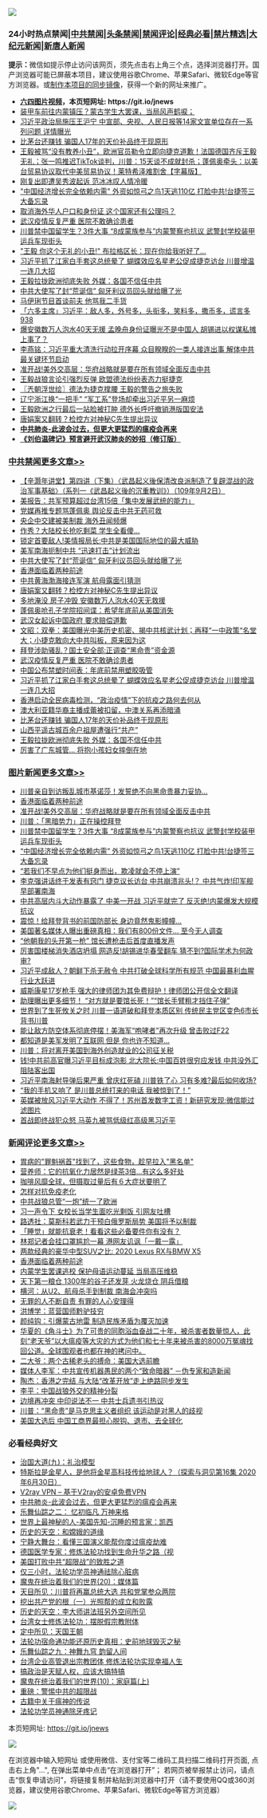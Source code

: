 ![](https://raw.githubusercontent.com/fqnews/bnews/master/64photo/fqnews-qr.jpg)

<div id="tt">
<h3>24小时热点禁闻|<a href="#%E4%B8%AD%E5%85%B1%E7%A6%81%E9%97%BB%E6%9B%B4%E5%A4%9A%E6%96%87%E7%AB%A0">中共禁闻</a>|<a href="#%E5%9B%BE%E7%89%87%E6%96%B0%E9%97%BB%E6%9B%B4%E5%A4%9A%E6%96%87%E7%AB%A0">头条禁闻</a>|<a href="#%E6%96%B0%E9%97%BB%E8%AF%84%E8%AE%BA%E6%9B%B4%E5%A4%9A%E6%96%87%E7%AB%A0">禁闻评论|<a href="#%E5%BF%85%E7%9C%8B%E7%BB%8F%E5%85%B8%E5%A5%BD%E6%96%87">经典必看|<a href="/video.md#%E7%A6%81%E7%89%87%E7%B2%BE%E9%80%89">禁片精选</a>|<a href="https://github.com/fqnews/djy/blob/master/gb/nf1351518.md#1">大纪元新闻</a>|<a href="https://github.com/fqnews/ntdtv/blob/master/gb/prog204.md#1">新唐人新闻</a></h3>
<div><b>提示：</b>微信如提示停止访问该网页，须先点击右上角三个点，选择浏览器打开。国产浏览器可能已屏蔽本项目，建议使用谷歌Chrome、苹果Safari、微软Edge等官方浏览器。或<a href="https://github.com/fqnews/bnews/blob/master/%E5%88%B6%E4%BD%9Cgit%E7%A6%81%E9%97%BB%E9%95%9C%E5%83%8F.md">制作本项目的同步镜像</a>，获得一个新的网址来推广。</div>
<ul>
<li><b><a href="http://d1.bdrive.tk/64.mp4" target="_blank">六四图片视频</a>，本页短网址: https://git.io/jnews</b></li>
<li><a href="/taiwannews/20200901/1389235.md">装甲车前往内蒙镇压？蒙古学生大罢课，当局风声鹤唳；</a></li>
<li><a href="/comments/20200901/1389319.md">习近平政治局施压王沪宁 中宣部、央视、人民日报等14家文宣单位存在一系列问题 详情曝光</a></li>
<li><a href="/cbnews/20200901/1389287.md">比茅台还赚钱 骗国人17年的天价补品终于现原形</a></li>
<li><a href="/bannedvideo/20200902/1389526.md">王毅被骂“没有教养小丑”，欧洲官员勒令立即向捷克道歉！法国德国齐斥王毅无礼；张一鸣推迟TikTok谈判，川普：15天谈不成就封杀；蓬佩奥牵头：以美台贸易协议取代中美贸易协议！莱特希泽难割舍【字幕版】</a></li>
<li><a href="/cbnews/20200901/1389254.md">刚复出即遭吴秀波起诉 范冰冰叹人情冷暖</a></li>
<li><a href="/topimagenews/20200901/1389324.md">"中国经济增长完全依赖内需" 外资如惊弓之鸟1天逃110亿 打脸中共!台捷签三大备忘录</a></li>
<li><a href="/ssgc/20200901/1389335.md">取消海外华人户口和身份证 这个国家还有公理吗？</a></li>
<li><a href="/cbnews/20200902/1389505.md">武汉疫情反复严重 医院不敢确诊患者</a></li>
<li><a href="/topimagenews/20200901/1389357.md">川普禁中国留学生？3件大事 “8成蒙族参与”内蒙警察也抗议 武警封学校装甲运兵车现街头</a></li>
<li><a href="/cnnews/20200902/1389582.md">"王毅 你这个无礼的小丑!" 布拉格区长：现在你给我听好了…</a></li>
<li><a href="/cbnews/20200902/1389450.md">习近平抓了江家白手套这总统晕了 蝴蝶效应名星老公促成捷克访台 川普增温一连几大招</a></li>
<li><a href="/cbnews/20200901/1389264.md">王毅拉拢欧洲彻底失败 外媒：各国不信任中共</a></li>
<li><a href="/cbnews/20200902/1389675.md">中共大使写了封“荒诞信” 匈牙利议员回头就给曝了光</a></li>
<li><a href="/yule/20200901/1389296.md">马伊琍节目首谈前夫 他骂我二手货</a></li>
<li><a href="/bannedvideo/20200902/1389485.md">「六多主席」习近平：敌人多，外号多，头衔多，笑料多，撒币多，谎言多 938</a></li>
<li><a href="/cnnews/20200901/1389424.md">爆安徽数万人泡水40天无援 孟晚舟身份证曝光不是中国人 胡锡进以权谋私摊上事了？</a></li>
<li><a href="/comments/20200901/1389320.md">李燕铭：习近平重大清洗行动拉开序幕 众目睽睽的一类人接连出事 解体中共最关键环节启动</a></li>
<li><a href="/topimagenews/20200902/1389577.md">准开战!美外交高层：华府战略就是要在所有领域全面反击中共</a></li>
<li><a href="/comments/20200902/1389537.md">王毅战狼言论引强烈反弹 欧盟德法纷纷表态力挺捷克</a></li>
<li><a href="/ssgc/20200902/1389516.md">〖兲朝浮世绘〗德法为捷克撑腰 王毅的警告之旅失败</a></li>
<li><a href="/comments/20200901/1389332.md">辽宁浙江换“一把手” “军工系”登场却牵出习近平另一麻烦</a></li>
<li><a href="/comments/20200902/1389473.md">王毅欧洲之行最后一站脸被打肿 德外长呼吁撤销港版国安法</a></li>
<li><a href="/cbnews/20200902/1389652.md">唐娟案又翻转？检控方对神秘C先生提出异议</a></li>
<li><b><a href="/comments/20200211/1275071.md" target="_blank">中共肺炎-此波会过去，但更大更猛烈的瘟疫会再来</a></b></li>
<li><b><a href="/comments/20200207/1272816.md" target="_blank">《刘伯温碑记》预言避开武汉肺炎的妙招（修订版）</a></b></li>
</ul>
</div>

<div class="catlist">
<h3><a href="/cbnews/" target="_blank">中共禁闻</a><span><a href="/cbnews/" target="_blank" rel="nofollow">更多文章>></a></span></h3>
<ul>
<li><a href="/cbnews/20200902/1389755.md" target="_blank">【辛灏年讲堂】第四讲（下集）〈武昌起义後保清改良派制造了复辟混战的政治军事基础〉（系列一《武昌起义後的沉重教训》）（109年9月2日）</a></li>
<li><a href="/cbnews/20200902/1389735.md" target="_blank">美报告：共军预算超过台湾15倍「集中发展武统的能力」</a></li>
<li><a href="/cbnews/20200902/1389734.md" target="_blank">党媒再推专题骂蓬佩奥 舆论反击中共无药可救</a></li>
<li><a href="/cbnews/20200902/1389724.md" target="_blank">央企中交建被美制裁 海外丑闻频爆</a></li>
<li><a href="/cbnews/20200902/1389719.md" target="_blank">作秀？大陆校长抢吃剩菜 学生全看傻…</a></li>
<li><a href="/cbnews/20200902/1389714.md" target="_blank">锁定首要敌人!美情报局长:中共是美国国际地位的最大威胁</a></li>
<li><a href="/cbnews/20200902/1389713.md" target="_blank">美军南海扼制中共 “迅速打击”计划流出</a></li>
<li><a href="/cbnews/20200902/1389675.md" target="_blank">中共大使写了封“荒诞信” 匈牙利议员回头就给曝了光</a></li>
<li><a href="/comments/20200902/1389663.md" target="_blank">香港面临着两种前途</a></li>
<li><a href="/cbnews/20200902/1389653.md" target="_blank">中共黄海渤海接连军演 航母露面引猜测</a></li>
<li><a href="/cbnews/20200902/1389652.md" target="_blank">唐娟案又翻转？检控方对神秘C先生提出异议</a></li>
<li><a href="/cbnews/20200902/1389390.md" target="_blank">多地淹没 房子冲毁 安徽数万人泡水40天无救援</a></li>
<li><a href="/cbnews/20200902/1389615.md" target="_blank">蓬佩奥呛孔子学院招间谍：希望年底前从美国消失</a></li>
<li><a href="/cbnews/20200902/1389575.md" target="_blank">武汉女起诉中国政府 要求赔偿道歉</a></li>
<li><a href="/cbnews/20200902/1389573.md" target="_blank">文昭：双拳：美国曝光中美历史机密、揭中共核武计划；再释“一中政策“名堂大；小捷克敢向大中共叫板，原来因为这</a></li>
<li><a href="/cbnews/20200902/1389527.md" target="_blank">拜登涉助骚乱？国土安全部:正调查“黑命贵”资金源</a></li>
<li><a href="/cbnews/20200902/1389505.md" target="_blank">武汉疫情反复严重 医院不敢确诊患者</a></li>
<li><a href="/cbnews/20200902/1389481.md" target="_blank">中国公布禁塑时间表：年底前禁用塑胶吸管</a></li>
<li><a href="/cbnews/20200902/1389450.md" target="_blank">习近平抓了江家白手套这总统晕了 蝴蝶效应名星老公促成捷克访台 川普增温一连几大招</a></li>
<li><a href="/cbnews/20200901/1389387.md" target="_blank">香港启动全民病毒检测，“政治疫情”下的抗疫之路何去何从</a></li>
<li><a href="/cbnews/20200901/1389363.md" target="_blank">澳大利亚籍华裔主播成蕾被扣留，中澳关系再添暗涌</a></li>
<li><a href="/cbnews/20200901/1389287.md" target="_blank">比茅台还赚钱 骗国人17年的天价补品终于现原形</a></li>
<li><a href="/cbnews/20200901/1389286.md" target="_blank">山西平遥古城百余户祖屋遭强行“共产”</a></li>
<li><a href="/cbnews/20200901/1389264.md" target="_blank">王毅拉拢欧洲彻底失败 外媒：各国不信任中共</a></li>
<li><a href="/cbnews/20200901/1389263.md" target="_blank">厉害了广东城管… 将抱小孩妇女摔倒在地</a></li>

</ul>
</div>
<div class="catlist">
<h3><a href="/topimagenews/" target="_blank">图片新闻</a><span><a href="/topimagenews/" target="_blank" rel="nofollow">更多文章>></a></span></h3>
<ul>
<li><a href="/topimagenews/20200902/1389762.md" target="_blank">川普亲自到访叛乱城市基诺莎！发誓绝不向黑命贵暴力妥协…</a></li>
<li><a href="/comments/20200902/1389663.md" target="_blank">香港面临着两种前途</a></li>
<li><a href="/topimagenews/20200902/1389577.md" target="_blank">准开战!美外交高层：华府战略就是要在所有领域全面反击中共</a></li>
<li><a href="/topimagenews/20200902/1389489.md" target="_blank">川普：「黑暗势力」正在操控拜登</a></li>
<li><a href="/topimagenews/20200901/1389357.md" target="_blank">川普禁中国留学生？3件大事 “8成蒙族参与”内蒙警察也抗议 武警封学校装甲运兵车现街头</a></li>
<li><a href="/topimagenews/20200901/1389324.md" target="_blank">&#8220;中国经济增长完全依赖内需&#8221; 外资如惊弓之鸟1天逃110亿 打脸中共!台捷签三大备忘录</a></li>
<li><a href="/topimagenews/20200901/1389112.md" target="_blank">“若我们不早点为他们挺身而出，欺凌就会不停上演”</a></li>
<li><a href="/topimagenews/20200831/1388874.md" target="_blank">李克强讲话终于发表有窍门 捷克议长访台 中共崩溃兆头!？ 中共气炸!印军舰早部署南海</a></li>
<li><a href="/topimagenews/20200831/1388860.md" target="_blank">中共高层内斗大动作暴露了 中美一开战 习近平就完了 反灭绝!内蒙爆发大规模抗议</a></li>
<li><a href="/topimagenews/20200831/1388627.md" target="_blank">震惊！给拜登背书的前国防部长 身边竟然鬼影幢幢&#8230;</a></li>
<li><a href="/topimagenews/20200831/1388449.md" target="_blank">美国著名媒体人曝出重磅真相：我们有800份文件… 至今无人调查</a></li>
<li><a href="/topimagenews/20200831/1388426.md" target="_blank">“他朝我的头开第一枪” 馆长遭枪击后首度直播发声</a></li>
<li><a href="/topimagenews/20200831/1388362.md" target="_blank">厉害国楼梯消失酒店坍塌 网造反!胡锡进华春莹翻车 猜不到?国际学术为何政审?</a></li>
<li><a href="/topimagenews/20200831/1388357.md" target="_blank">习近平成敌人？朝鲜下杀无赦令 中共打破全球科学所有规范 中国最暴利血腥行业大跃进</a></li>
<li><a href="/topimagenews/20200830/1388071.md" target="_blank">威斯康星17岁枪手 强大的律师团为其免费辩护！律师团公开信全文翻译</a></li>
<li><a href="/topimagenews/20200830/1388032.md" target="_blank">助理曝出更多细节！ “对方就是要馆长死！”“馆长手臂粗才挡住子弹”</a></li>
<li><a href="/topimagenews/20200829/1387868.md" target="_blank">世界到了生死攸关之时 川普一语道破和拜登本质区别 传统民主党区变色6市长背书川普</a></li>
<li><a href="/topimagenews/20200829/1387710.md" target="_blank">能让敌方防空体系彻底停摆！美海军“咆哮者”再次升级 曾击败过F22</a></li>
<li><a href="/topimagenews/20200829/1387697.md" target="_blank">都知道是美军发明了互联网 但是 你也许不知道…</a></li>
<li><a href="/topimagenews/20200829/1387452.md" target="_blank">川普：将对离开美国到海外创造就业的公司征关税</a></li>
<li><a href="/topimagenews/20200828/1387286.md" target="_blank">钱!中共前高官曝习近平目标成泡影 北大院长:中国百姓很穷应发钱 中共没外汇阻陆客出国</a></li>
<li><a href="/topimagenews/20200828/1387239.md" target="_blank">习近平南海射导弹后果严重 曾庆红死磕 川普铁了心 习有多难?最后如何收场?</a></li>
<li><a href="/topimagenews/20200828/1387154.md" target="_blank">“我的手机又响了 是川普总统打来的电话 我被惊到了！”</a></li>
<li><a href="/topimagenews/20200827/1386825.md" target="_blank">英媒被放风习近平大动作 不得了！苏州首发数字工资！新研究发现:微信能过滤图片</a></li>
<li><a href="/topimagenews/20200827/1386824.md" target="_blank">首战即终战犯众怒 马英九被骂低级红高级黑习近平</a></li>

</ul>
</div>
<div class="catlist">
<h3><a href="/comments/" target="_blank">新闻评论</a><span><a href="/comments/" target="_blank" rel="nofollow">更多文章>></a></span></h3>
<ul>
<li><a href="/comments/20200902/1389744.md" target="_blank">胃病的&quot;罪魁祸首&quot;找到了，这些食物，趁早拉入&quot;黑名单&quot;</a></li>
<li><a href="/comments/20200902/1389743.md" target="_blank">营养师：它的抗氧化力居然是绿茶3倍&#8230;有这么多好处</a></li>
<li><a href="/comments/20200902/1389742.md" target="_blank">咖啡风靡全球，但摄取过量后有６大症状要明了</a></li>
<li><a href="/comments/20200902/1389741.md" target="_blank">怎样对抗免疫老化</a></li>
<li><a href="/comments/20200902/1389740.md" target="_blank">中共战狼总管“一炮”统一了欧洲</a></li>
<li><a href="/comments/20200902/1389729.md" target="_blank">习一声令下 女校长当学生面吃光剩饭 引网友吐槽</a></li>
<li><a href="/comments/20200902/1389728.md" target="_blank">路透社：莫斯科若武力干预白俄罗斯局势 美国将予以制裁</a></li>
<li><a href="/comments/20200902/1389727.md" target="_blank">「睡觉」就能抗衰老！看看这些必备要件你有没有？</a></li>
<li><a href="/comments/20200902/1389716.md" target="_blank">林郑记者会挂口罩尴尬一幕 港网友讥讽「一戴一露」</a></li>
<li><a href="/comments/20200902/1389707.md" target="_blank">两款经典的豪华中型SUV之比: 2020 Lexus RX与BMW X5</a></li>
<li><a href="/comments/20200902/1389663.md" target="_blank">香港面临着两种前途</a></li>
<li><a href="/comments/20200902/1389644.md" target="_blank">内蒙学生罢课逃校 保护母语运动蔓延 当局高压维稳</a></li>
<li><a href="/comments/20200902/1389643.md" target="_blank">天下第一粮仓 1300年的谷子还发芽 火龙烧仓 阴兵借粮</a></li>
<li><a href="/comments/20200902/1389630.md" target="_blank">横河：从U2、航母杀手到制裁 南海会冲突吗</a></li>
<li><a href="/comments/20200902/1389629.md" target="_blank">无罪的人不断自责 有罪的人心安理得</a></li>
<li><a href="/comments/20200902/1389628.md" target="_blank">洪博学：蓝营国师黔驴技穷</a></li>
<li><a href="/comments/20200902/1389627.md" target="_blank">颜纯钩：引爆蒙古地雷 制造民族矛盾为覆灭加速</a></li>
<li><a href="/comments/20200902/1389442.md" target="_blank">华夏的《角斗士》为了可贵的同胞浴血奋战二十年，被杀害者数量惊人，此刻“老天爷”以大瘟疫等大灾的方式为他们和七十年来被杀害的8000万冤魂找回公道。全球围观者也都在神的拷问中。</a></li>
<li><a href="/comments/20200902/1389604.md" target="_blank">二大爷：两个古稀老头的搏命：美国大选前瞻</a></li>
<li><a href="/comments/20200902/1389603.md" target="_blank">媒体人李军：中共宣传机器愚民的两个“致命暗器” －伪专家和造新闻</a></li>
<li><a href="/comments/20200902/1389602.md" target="_blank">陶杰：香港之完结 与大陆“改革开放”走上绝路同步发生</a></li>
<li><a href="/comments/20200902/1389601.md" target="_blank">李平：中国战狼外交的精神分裂</a></li>
<li><a href="/comments/20200902/1389589.md" target="_blank">边境再冲突 中印说法不一 中共士兵遗书引热议</a></li>
<li><a href="/comments/20200902/1389588.md" target="_blank">川普：“黑命贵”是马克思主义者组织 该运动是对黑人的歧视</a></li>
<li><a href="/comments/20200902/1389580.md" target="_blank">美国大选后 中国工商界最担心脱钩、退市、去全球化</a></li>

</ul>
</div>

<div class="catlist">
<h3>必看经典好文</h3>
<ul>
<li><a href="/cbnews/20180315/914943.md" target="_blank">治国大道(九)：礼治模型</a></li>
<li><a href="/comments/20200712/1359460.md" target="_blank">特斯拉是金星人，是他将金星高科技传给地球人？（探索与洞见第16集 2020年6月30日）</a></li>
<li><a href="/comments/20200112/1257608.md" target="_blank">V2ray VPN &#8211; 基于V2ray的安卓免费VPN</a></li>
<li><a href="/comments/20200211/1275071.md" target="_blank">中共肺炎-此波会过去，但更大更猛烈的瘟疫会再来</a></li>
<li><a href="/tculture/20170711/790081.md" target="_blank">乐舞仙踪之二： 忆初临凡 万神来格</a></li>
<li><a href="/comments/20200605/783244.md" target="_blank">世界上最神秘的人-美国先知-沉睡的预言家：凯西</a></li>
<li><a href="/cbnews/20190219/1083302.md" target="_blank">历史的天空：和嫦娥的道缘</a></li>
<li><a href="/comments/20200527/1273654.md" target="_blank">宁静大舞台：看懂三国演义能帮你度过瘟疫劫难</a></li>
<li><a href="/comments/20200607/783186.md" target="_blank">德国医学专家：修炼法轮功找到生命升华之路（视</a></li>
<li><a href="/comments/20200731/1372471.md" target="_blank">美国打败中共“超限战”的致胜之道</a></li>
<li><a href="/health/20170626/780270.md" target="_blank">仅三小时，法轮功学员神通祛除心脏病</a></li>
<li><a href="/comments/20180725/976787.md" target="_blank">魔鬼在统治着我们的世界(20)：媒体篇</a></li>
<li><a href="/comments/20200816/1381118.md" target="_blank">天目所见：川普将再赢总统大选 共和党掌参众两院</a></li>
<li><a href="/comments/20200629/1352460.md" target="_blank">挖出共产党的根（一）光照帮的成立和败露</a></li>
<li><a href="/tculture/20121025/73064.md" target="_blank">历史的天空：李大师讲法班另外空间所见</a></li>
<li><a href="/cbnews/20200610/1342772.md" target="_blank">台湾女士修炼法轮功：摆脱假宗教附体</a></li>
<li><a href="/tculture/xiulian/20151111/470021.md" target="_blank">定中所见：天国王朝</a></li>
<li><a href="/tculture/20121025/73069.md" target="_blank">法轮功宿命通功能还原历史真相：史前地球毁灭之秘</a></li>
<li><a href="/tculture/20170718/793528.md" target="_blank">乐舞仙踪之九：神舞九穹 韵留人间</a></li>
<li><a href="/comments/20200528/1335859.md" target="_blank">台湾企业高管退出宗教团体 修炼法轮功实现幸福人生</a></li>
<li><a href="/comments/20200814/1379994.md" target="_blank">搞政治是天赋人权，应该大搞特搞</a></li>
<li><a href="/topimagenews/20180529/950153.md" target="_blank">魔鬼在统治着我们的世界(10)：家庭篇(上)</a></li>
<li><a href="/comments/20200717/1362287.md" target="_blank">重磅：警惕中共的超限战</a></li>
<li><a href="/ccpdope/20200531/1337409.md" target="_blank">古籍中关于瘟神的传说</a></li>
<li><a href="/health/20170626/780263.md" target="_blank">法轮功学员神通除牙疼记</a></li>

</ul>
</div>

本页短网址: https://git.io/jnews

![](https://raw.githubusercontent.com/fqnews/bnews/master/64photo/fqnews-qr.jpg)

在浏览器中输入短网址 或使用微信、支付宝等二维码工具扫描二维码打开页面, 点击右上角"...", 在弹出菜单中点击“在浏览器打开”； 若网页被举报禁止访问，请点击“恢复申请访问”，将链接复制并粘贴到浏览器中打开（请不要使用QQ或360浏览器，建议使用谷歌Chrome、苹果Safari、微软Edge等官方浏览器）

![](https://raw.githubusercontent.com/fqnews/bnews/master/64photo/wx.jpg)